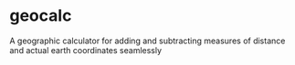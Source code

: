 # geocalc
A geographic calculator for adding and subtracting measures of distance and actual earth coordinates seamlessly
